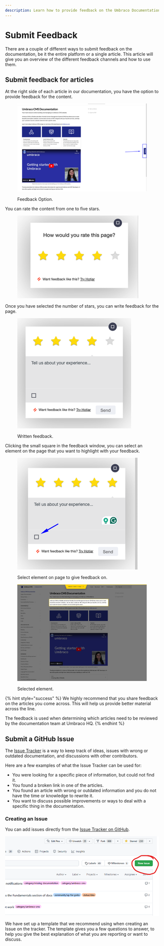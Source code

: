 ```yaml
---
description: Learn how to provide feedback on the Umbraco Documentation.
---
```


# Submit Feedback

There are a couple of different ways to submit feedback on the documentation, be it the entire platform or a single article. This article will give you an overview of the different feedback channels and how to use them.

## Submit feedback for articles

At the right side of each article in our documentation, you have the option to provide feedback for the content.

<div align="left">

<figure><img src="../../../generic/.gitbook/assets/image%20(1)%20(1).png" alt=""><figcaption><p>Feedback Option.</p></figcaption></figure>

</div>

You can rate the content from one to five stars.

<div align="left">

<figure><img src="../../../generic/.gitbook/assets/image%20(4).png" alt=""><figcaption></figcaption></figure>

</div>

Once you have selected the number of stars, you can write feedback for the page.

<div align="left">

<figure><img src="../../../generic/.gitbook/assets/image%20(5).png" alt="Written Feedback."><figcaption><p>Written feedback.</p></figcaption></figure>

</div>

Clicking the small square in the feedback window, you can select an element on the page that you want to highlight with your feedback.

<div align="left">

<figure><img src="../../../generic/.gitbook/assets/image%20(7).png" alt="Select element on page to give feedback on."><figcaption><p>Select element on page to give feedback on.</p></figcaption></figure>

</div>

<figure><img src="../../../generic/.gitbook/assets/image%20(8).png" alt="Selected element."><figcaption><p>Selected element.</p></figcaption></figure>

{% hint style="success" %}
We highly recommend that you share feedback on the articles you come across. This will help us provide better material across the line.

The feedback is used when determining which articles need to be reviewed by the documentation team at Umbraco HQ.
{% endhint %}

## Submit a GitHub Issue

The [Issue Tracker](https://github.com/umbraco/UmbracoDocs/issues) is a way to keep track of ideas, issues with wrong or outdated documentation, and discussions with other contributors.

Here are a few examples of what the Issue Tracker can be used for:

* You were looking for a specific piece of information, but could not find it.
* You found a broken link in one of the articles.
* You found an article with wrong or outdated information and you do not have the time or knowledge to rewrite it.
* You want to discuss possible improvements or ways to deal with a specific thing in the documentation.

### Creating an Issue

You can add issues directly from the [Issue Tracker on GitHub](https://github.com/umbraco/UmbracoDocs/issues).

![New issue on GitHub](../images/new-issue-new.png)

We have set up a template that we recommend using when creating an Issue on the tracker. The template gives you a few questions to answer, to help you give the best explanation of what you are reporting or want to discuss.

